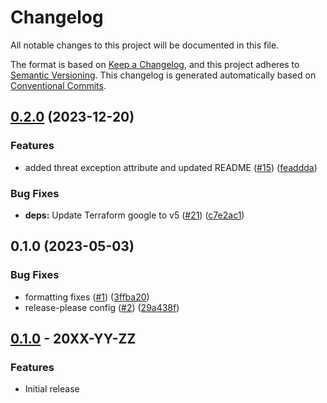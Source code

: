 # Changelog

All notable changes to this project will be documented in this file.

The format is based on
[Keep a Changelog](https://keepachangelog.com/en/1.0.0/),
and this project adheres to
[Semantic Versioning](https://semver.org/spec/v2.0.0.html).
This changelog is generated automatically based on [Conventional Commits](https://www.conventionalcommits.org/en/v1.0.0/).

## [0.2.0](https://github.com/GoogleCloudPlatform/terraform-google-cloud-ids/compare/v0.1.0...v0.2.0) (2023-12-20)


### Features

* added threat exception attribute and updated README ([#15](https://github.com/GoogleCloudPlatform/terraform-google-cloud-ids/issues/15)) ([feaddda](https://github.com/GoogleCloudPlatform/terraform-google-cloud-ids/commit/feaddda839e54dbd511476b2a82221819bd55f06))


### Bug Fixes

* **deps:** Update Terraform google to v5 ([#21](https://github.com/GoogleCloudPlatform/terraform-google-cloud-ids/issues/21)) ([c7e2ac1](https://github.com/GoogleCloudPlatform/terraform-google-cloud-ids/commit/c7e2ac10b229382b842edcf7ed4db260ecc65b98))

## 0.1.0 (2023-05-03)


### Bug Fixes

* formatting fixes ([#1](https://github.com/GoogleCloudPlatform/terraform-google-cloud-ids/issues/1)) ([3ffba20](https://github.com/GoogleCloudPlatform/terraform-google-cloud-ids/commit/3ffba20ea27356467cd23d7b676a7b5b6694e9b9))
* release-please config ([#2](https://github.com/GoogleCloudPlatform/terraform-google-cloud-ids/issues/2)) ([29a438f](https://github.com/GoogleCloudPlatform/terraform-google-cloud-ids/commit/29a438f063ea0fa86c16fe8bd0f14a3d4cfda189))

## [0.1.0](https://github.com/terraform-google-modules/terraform-google-cloud-ids/releases/tag/v0.1.0) - 20XX-YY-ZZ

### Features

- Initial release

[0.1.0]: https://github.com/terraform-google-modules/terraform-google-cloud-ids/releases/tag/v0.1.0
